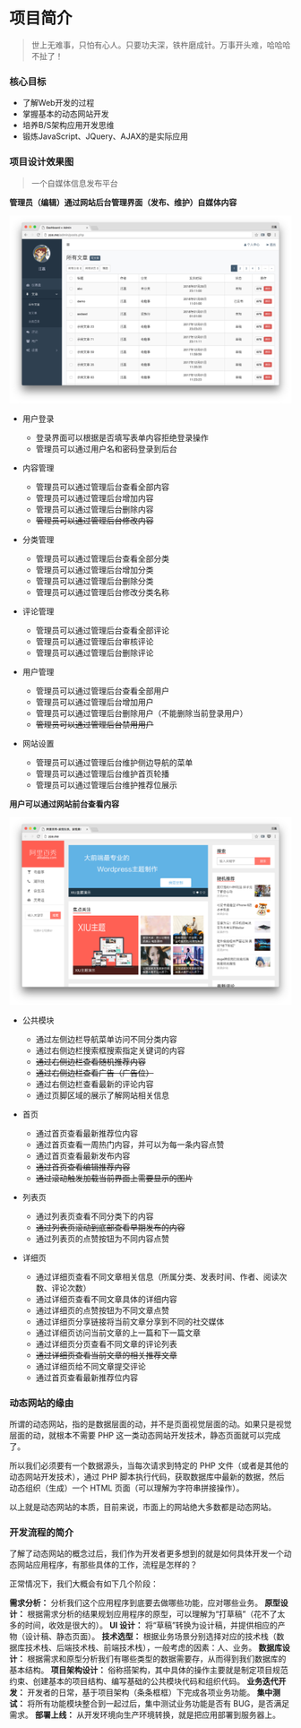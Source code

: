 # 项目简介
> 世上无难事，只怕有心人。只要功夫深，铁杵磨成针。万事开头难，哈哈哈 不扯了！
### 核心目标
* 了解Web开发的过程
* 掌握基本的动态网站开发
* 培养B/S架构应用开发思维
* 锻炼JavaScript、JQuery、AJAX的是实际应用

### 项目设计效果图
> 一个自媒体信息发布平台

**管理员（编辑）通过网站后台管理界面（发布、维护）自媒体内容**

![image](https://github.com/Uncle-He/baixiu/blob/master/media/admin.png)

* 用户登录
   * 登录界面可以根据是否填写表单内容拒绝登录操作
   * 管理员可以通过用户名和密码登录到后台

* 内容管理
   * 管理员可以通过管理后台查看全部内容
   * 管理员可以通过管理后台增加内容
   * 管理员可以通过管理后台删除内容
   * ~~管理员可以通过管理后台修改内容~~

* 分类管理
   * 管理员可以通过管理后台查看全部分类
   * 管理员可以通过管理后台增加分类
   * 管理员可以通过管理后台删除分类
   * 管理员可以通过管理后台修改分类名称

* 评论管理
   * 管理员可以通过管理后台查看全部评论
   * 管理员可以通过管理后台审核评论
   * 管理员可以通过管理后台删除评论

* 用户管理
   * 管理员可以通过管理后台查看全部用户
   * 管理员可以通过管理后台增加用户
   * 管理员可以通过管理后台删除用户（不能删除当前登录用户）
   * ~~管理员可以通过管理后台禁用用户~~

* 网站设置
   * 管理员可以通过管理后台维护侧边导航的菜单
   * 管理员可以通过管理后台维护首页轮播
   * 管理员可以通过管理后台维护推荐位展示
   
**用户可以通过网站前台查看内容**

![image](https://github.com/Uncle-He/baixiu/blob/master/media/front.png)

* 公共模块
   * 通过左侧边栏导航菜单访问不同分类内容
   * 通过右侧边栏搜索框搜索指定关键词的内容
   * ~~通过右侧边栏查看随机推荐内容~~
   * ~~通过右侧边栏查看广告（广告位）~~
   * 通过右侧边栏查看最新的评论内容
   * 通过页脚区域的展示了解网站相关信息

* 首页
   * 通过首页查看最新推荐位内容
   * 通过首页查看一周热门内容，并可以为每一条内容点赞
   * 通过首页查看最新发布内容
   * ~~通过首页查看编辑推荐内容~~
   * ~~通过滚动触发加载当前界面上需要显示的图片~~

* 列表页
   * 通过列表页查看不同分类下的内容
   * ~~通过列表页滚动到底部查看早期发布的内容~~
   * 通过列表页的点赞按钮为不同内容点赞

* 详细页
   * 通过详细页查看不同文章相关信息（所属分类、发表时间、作者、阅读次数、评论次数）
   * 通过详细页查看不同文章具体的详细内容
   * 通过详细页的点赞按钮为不同文章点赞
   * 通过详细页分享链接将当前文章分享到不同的社交媒体
   * 通过详细页访问当前文章的上一篇和下一篇文章
   * 通过详细页分页查看不同文章的评论列表
   * ~~通过详细页查看当前文章的相关推荐文章~~
   * 通过详细页给不同文章提交评论
   * 通过首页查看最新推荐位内容
   
### 动态网站的缘由
所谓的动态网站，指的是数据层面的动，并不是页面视觉层面的动。如果只是视觉层面的动，就根本不需要 PHP 这一类动态网站开发技术，静态页面就可以完成了。

所以我们必须要有一个数据源头，当每次请求到特定的 PHP 文件（或者是其他的动态网站开发技术），通过 PHP 脚本执行代码，获取数据库中最新的数据，然后动态组织（生成）一个 HTML 页面（可以理解为字符串拼接操作）。

以上就是动态网站的本质，目前来说，市面上的网站绝大多数都是动态网站。

### 开发流程的简介
了解了动态网站的概念过后，我们作为开发者更多想到的就是如何具体开发一个动态网站应用程序，有那些具体的工作，流程是怎样的？

正常情况下，我们大概会有如下几个阶段：

**需求分析：** 分析我们这个应用程序到底要去做哪些功能，应对哪些业务。
**原型设计：** 根据需求分析的结果规划应用程序的原型，可以理解为“打草稿”（花不了太多的时间，收效是很大的）。
**UI 设计：** 将“草稿”转换为设计稿，并提供相应的产物（设计稿、静态页面）。
**技术选型：** 根据业务场景分别选择对应的技术栈（数据库技术栈、后端技术栈、前端技术栈），一般考虑的因素：人、业务。
**数据库设计：** 根据需求和原型分析我们有哪些类型的数据需要存，从而得到我们数据库的基本结构。
**项目架构设计：** 俗称搭架构，其中具体的操作主要就是制定项目规范约束、创建基本的项目结构、编写基础的公共模块代码和组织代码。
**业务迭代开发：** 开发者的日常，基于项目架构（条条框框）下完成各项业务功能。
**集中测试：** 将所有功能模块整合到一起过后，集中测试业务功能是否有 BUG，是否满足需求。
**部署上线：** 从开发环境向生产环境转换，就是把应用部署到服务器上。
